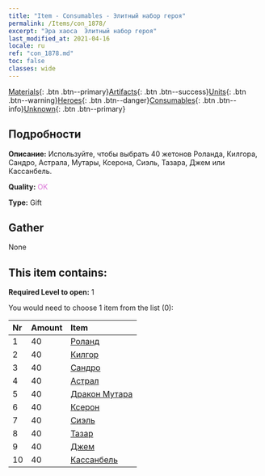 ```yaml
---
title: "Item - Consumables - Элитный набор героя"
permalink: /Items/con_1878/
excerpt: "Эра хаоса  Элитный набор героя"
last_modified_at: 2021-04-16
locale: ru
ref: "con_1878.md"
toc: false
classes: wide
---
```

 [Materials](/ru/Items/){: .btn .btn--primary}[Artifacts](/ru/Items/Artifacts/){: .btn .btn--success}[Units](/ru/Items/Units/){: .btn .btn--warning}[Heroes](/ru/Items/Heroes/){: .btn .btn--danger}[Consumables](/ru/Items/Consumables/){: .btn .btn--info}[Unknown](/ru/Items/Unknown/){: .btn .btn--primary}

## Подробности
 **Описание:** Используйте, чтобы выбрать 40 жетонов Роланда, Килгора, Сандро, Астрала, Мутары, Ксерона, Сиэль, Тазара, Джем или Кассанбель.

 **Quality:** <span style="color: #DA70D6">OK</span>

 **Type:** Gift

## Gather

  None

## This item contains:

 **Required Level to open:** 1

 You would need to choose 1 item from the list (0):

  | Nr | Amount |     Item    |
  |:---|:-------|:------------|
  | 1 | 40 | [Роланд](/ru/Items/her_362/) |  | 
  | 2 | 40 | [Килгор](/ru/Items/her_374/) |  | 
  | 3 | 40 | [Сандро](/ru/Items/her_371/) |  | 
  | 4 | 40 | [Астрал](/ru/Items/her_388/) |  | 
  | 5 | 40 | [Дракон Мутара](/ru/Items/her_390/) |  | 
  | 6 | 40 | [Ксерон](/ru/Items/her_383/) |  | 
  | 7 | 40 | [Сиэль](/ru/Items/her_382/) |  | 
  | 8 | 40 | [Тазар](/ru/Items/her_393/) |  | 
  | 9 | 40 | [Джем](/ru/Items/her_369/) |  | 
  | 10 | 40 | [Кассанбель](/ru/Items/her_396/) |  | 
